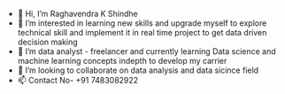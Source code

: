 - 👋 Hi, I’m Raghavendra K Shindhe
- 👀 I’m interested in learning new skills and upgrade myself to explore technical skill and implement it in real time project to get data driven decision making 
- 🌱 I’m data analyst - freelancer and currently learning Data science and machine learning concepts indepth to develop my carrier
- 💞️ I’m looking to collaborate on data analysis and data sicince field
- 📫 Contact No- +91 7483082922

<!---
sindheraghav/sindheraghav is a ✨ special ✨ repository because its `README.md` (this file) appears on your GitHub profile.
You can click the Preview link to take a look at your changes.
--->
